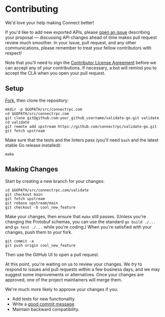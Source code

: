 Contributing
============

We'd love your help making Connect better!

If you'd like to add new exported APIs, please [open an issue][open-issue]
describing your proposal &mdash; discussing API changes ahead of time makes
pull request review much smoother. In your issue, pull request, and any other
communications, please remember to treat your fellow contributors with
respect!

Note that you'll need to sign the [Contributor License Agreement][cla] before
we can accept any of your contributions. If necessary, a bot will remind you to
accept the CLA when you open your pull request.

## Setup

[Fork][fork], then clone the repository:

```
mkdir -p $GOPATH/src/connectrpc.com
cd $GOPATH/src/connectrpc.com
git clone git@github.com:your_github_username/validate-go.git validate
cd validate
git remote add upstream https://github.com/connectrpc/validate-go.git
git fetch upstream
```

Make sure that the tests and the linters pass (you'll need `bash` and the
latest stable Go release installed):

```
make 
```

## Making Changes

Start by creating a new branch for your changes:

```
cd $GOPATH/src/connectrpc.com/validate
git checkout main
git fetch upstream
git rebase upstream/main
git checkout -b cool_new_feature
```

Make your changes, then ensure that `make` still passes. (Unless you're
changing the Protobuf schemas, you can use the standard `go build ./...` and
`go test ./...` while you're coding.) When you're satisfied with your changes,
push them to your fork.

```
git commit -a
git push origin cool_new_feature
```

Then use the GitHub UI to open a pull request.

At this point, you're waiting on us to review your changes. We *try* to respond
to issues and pull requests within a few business days, and we may suggest some
improvements or alternatives. Once your changes are approved, one of the
project maintainers will merge them.

We're much more likely to approve your changes if you:

* Add tests for new functionality.
* Write a [good commit message][commit-message].
* Maintain backward compatibility.

[fork]: https://github.com/connectrpc/validate-go/fork
[open-issue]: https://github.com/connectrpc/validate-go/issues/new
[cla]: https://cla-assistant.io/connectrpc/validate-go
[commit-message]: http://tbaggery.com/2008/04/19/a-note-about-git-commit-messages.html
